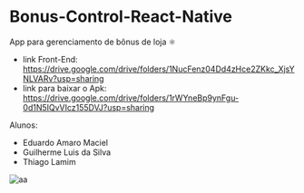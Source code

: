 # Bonus-Control-React-Native
App para gerenciamento de bônus de loja ⚛️

- link Front-End: https://drive.google.com/drive/folders/1NucFenz04Dd4zHce2ZKkc_XjsYNLVARv?usp=sharing
- link para baixar o Apk: https://drive.google.com/drive/folders/1rWYneBp9ynFgu-0d1N5IQvVIcz155DVJ?usp=sharing

Alunos: 
- Eduardo Amaro Maciel
- Guilherme Luis da Silva
- Thiago Lamim

![aa](https://user-images.githubusercontent.com/73178068/177080544-3a802b6f-29ab-462e-8a3b-3d1eccd65058.png)
